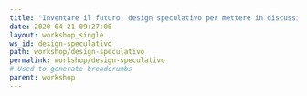 ```yaml
---
title: "Inventare il futuro: design speculativo per mettere in discussione il presente"
date: 2020-04-21 09:27:00
layout: workshop_single
ws_id: design-speculativo
path: workshop/design-speculativo
permalink: workshop/design-speculativo
# Used to generate breadcrumbs
parent: workshop
---
```

